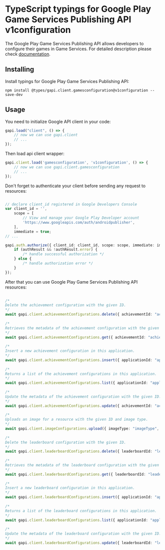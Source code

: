 # TypeScript typings for Google Play Game Services Publishing API v1configuration
The Google Play Game Services Publishing API allows developers to configure their games in Game Services.
For detailed description please check [documentation](https://developers.google.com/games/).

## Installing

Install typings for Google Play Game Services Publishing API:
```
npm install @types/gapi.client.gamesconfiguration@v1configuration --save-dev
```

## Usage

You need to initialize Google API client in your code:
```typescript
gapi.load("client", () => { 
    // now we can use gapi.client
    // ... 
});
```

Then load api client wrapper:
```typescript
gapi.client.load('gamesconfiguration', 'v1configuration', () => {
    // now we can use gapi.client.gamesconfiguration
    // ... 
});
```

Don't forget to authenticate your client before sending any request to resources:
```typescript

// declare client_id registered in Google Developers Console
var client_id = '',
    scope = [     
        // View and manage your Google Play Developer account
        'https://www.googleapis.com/auth/androidpublisher',
    ],
    immediate = true;
// ...

gapi.auth.authorize({ client_id: client_id, scope: scope, immediate: immediate }, authResult => {
    if (authResult && !authResult.error) {
        /* handle successful authorization */
    } else {
        /* handle authorization error */
    }
});            
```

After that you can use Google Play Game Services Publishing API resources:

```typescript 
    
/* 
Delete the achievement configuration with the given ID.  
*/
await gapi.client.achievementConfigurations.delete({ achievementId: "achievementId",  }); 
    
/* 
Retrieves the metadata of the achievement configuration with the given ID.  
*/
await gapi.client.achievementConfigurations.get({ achievementId: "achievementId",  }); 
    
/* 
Insert a new achievement configuration in this application.  
*/
await gapi.client.achievementConfigurations.insert({ applicationId: "applicationId",  }); 
    
/* 
Returns a list of the achievement configurations in this application.  
*/
await gapi.client.achievementConfigurations.list({ applicationId: "applicationId",  }); 
    
/* 
Update the metadata of the achievement configuration with the given ID.  
*/
await gapi.client.achievementConfigurations.update({ achievementId: "achievementId",  }); 
    
/* 
Uploads an image for a resource with the given ID and image type.  
*/
await gapi.client.imageConfigurations.upload({ imageType: "imageType", resourceId: "resourceId",  }); 
    
/* 
Delete the leaderboard configuration with the given ID.  
*/
await gapi.client.leaderboardConfigurations.delete({ leaderboardId: "leaderboardId",  }); 
    
/* 
Retrieves the metadata of the leaderboard configuration with the given ID.  
*/
await gapi.client.leaderboardConfigurations.get({ leaderboardId: "leaderboardId",  }); 
    
/* 
Insert a new leaderboard configuration in this application.  
*/
await gapi.client.leaderboardConfigurations.insert({ applicationId: "applicationId",  }); 
    
/* 
Returns a list of the leaderboard configurations in this application.  
*/
await gapi.client.leaderboardConfigurations.list({ applicationId: "applicationId",  }); 
    
/* 
Update the metadata of the leaderboard configuration with the given ID.  
*/
await gapi.client.leaderboardConfigurations.update({ leaderboardId: "leaderboardId",  });
```

